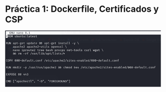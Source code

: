 # Práctica 1: Dockerfile, Certificados y CSP
![IMG](https://github.com/marconajcoz/pps-1033563/blob/main/RA3/RA3_1/RA3_1_1/assets/1-DockerfileInicial.PNG)
